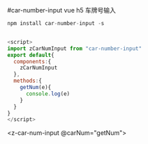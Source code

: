 #car-number-input
vue h5 车牌号输入


```js
npm install car-number-input -s


<script>
import zCarNumInput from "car-number-input"
export default{
  components:{
    zCarNumInput
  },
  methods:{
    getNum(e){
      console.log(e)
    }
  }
}
</script>
```
<z-car-num-input @carNum="getNum"></z-car-num-input>